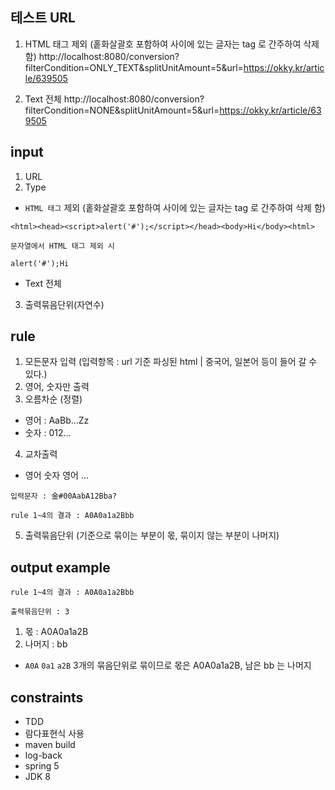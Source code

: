 테스트 URL
-----
1. HTML 태그 제외 (홑화살괄호 포함하여 사이에 있는 글자는 tag 로 간주하여 삭제 함)
http://localhost:8080/conversion?filterCondition=ONLY_TEXT&splitUnitAmount=5&url=https://okky.kr/article/639505

2. Text 전체
http://localhost:8080/conversion?filterCondition=NONE&splitUnitAmount=5&url=https://okky.kr/article/639505

input
-----
 1. URL
 2. Type
   * `HTML 태그` 제외 (홑화살괄호 포함하여 사이에 있는 글자는 tag 로 간주하여 삭제 함)
   ```
   <html><head><script>alert('#');</script></head><body>Hi</body><html>
  
   문자열에서 HTML 태그 제외 시 
  
   alert('#');Hi
   ```
   * Text 전체
 3. 출력묶음단위(자연수)

rule
-----
 1. 모든문자 입력 (입력항목 : url 기준 파싱된 html | 중국어, 일본어 등이 들어 갈 수 있다.)
 2. 영어, 숫자만 출력
 3. 오름차순 (정렬)
   * 영어 : AaBb...Zz
   * 숫자 : 012...
 4. 교차출력
   * 영어 숫자 영어 ...
```
입력문자 : 金#00AabA12Bba?

rule 1~4의 결과 : A0A0a1a2Bbb
```
5. 출력묶음단위 (기준으로 묶이는 부분이 몫, 묶이지 않는 부분이 나머지)

output example
-----
```
rule 1~4의 결과 : A0A0a1a2Bbb

출력묶음단위 : 3
```
1. 몫 : A0A0a1a2B
2. 나머지 : bb

* `A0A` `0a1` `a2B` 3개의 묶음단위로 묶이므로 몫은 A0A0a1a2B, 남은 bb 는 나머지

constraints
-----
* TDD
* 람다표현식 사용
* maven build
* log-back
* spring 5
* JDK 8
